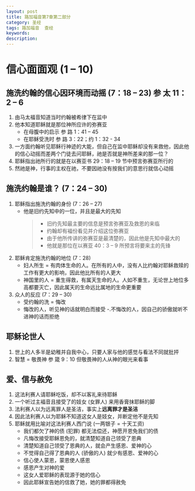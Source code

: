 ```yaml
---
layout: post
title: 路加福音第7章第二部分
category: 圣经
tags: 路加福音  查经
keywords: 
description: 
---
```

# 信心面面观 (1 – 10)
## 施洗约翰的信心因环境而动摇 (7：18 – 23) 参 太 11：2 – 6 
1. 由马太福音知道当时约翰被希律下在监中
2. 他本知道耶稣就是那位神所应许的弥赛亚     
    - 在母腹中的启示 参 路 1：41 – 45    
    - 在耶稣受洗时 参 路 3：22；约 1：32 - 34    
3. 一方面约翰听见耶稣行神迹的大能，但自己在监中耶稣却没有来救他，因此他的信心动摇而差两个门徒去问耶稣，祂是否就是神所差来的那一位？    
4. 耶稣指出祂所行的就是在以赛亚书 29：18 – 19 节中预言弥赛亚所行的    
5. 然祂是神，行事的主权在祂，不要因祂没有按我们的意思行就信心动摇       

## 施洗约翰是谁？ (7：24 – 30)     
1. 耶稣指出施洗约翰的身份 (7：26 – 27)      
    - 他是旧约先知中的一位，并且是最大的先知     
         >    * 旧约先知最主要的信息是预言弥赛亚及救恩的来临
         >    * 约翰却有褔份看见并介绍这位弥赛亚
         >    * 由于他所传讲的弥赛亚是最清楚的，因此他是先知中最大的
         >    * 他就是那位在以赛亚 40：3 – 9 所预言将要来主的先锋  
2. 耶稣肯定施洗约翰的地位 (7：28)     
    - 妇人所生 = 有肉体生命的人。在所有的人中，没有人比约翰对耶稣救赎的工作有更大的影响，因此他比所有的人更大 
    - 神国里的人 = 重生得救，有属天生命的人。人如不重生，无论世上地位多高都要灭亡，因此属天的生命远比属地的生命更重要     
3. 众人的反应 (7：29 – 30)
    - 受约翰的洗 = 悔改
    - 悔改的人，听见神的话就明白而接受
    -.不悔改的人，因自己的骄傲就听不进神的话而拒绝

## 耶稣论世人  
1. 世上的人多半是幼稚并自我中心，只要人家与他的感觉与看法不同就批抨    
2. 智慧 = 敬畏神 参 箴 9：10 但敬畏神的人从神的眼光来看事

## 爱、信与赦免     
1. 这法利赛人请耶稣吃饭，却不以客礼来待耶稣
2. 一个听过主褔音且接受了的妓女 (女罪人) 来用香膏抹耶稣的脚       
3. 法利赛人以为远离罪人是圣洁，事实上**远离罪才是圣洁**    
4. 因此法利赛人以为耶稣不知道这女人是妓女，并断定他不是先知     
5. 耶稣就用比喻对这法利赛人西门说 (一两银子 = 十天工资)    
    - 我们都欠了神的债 (犯罪) 都无法偿还，神愿开恩免我们的债
    - 凡悔改接受耶稣恩免的，就清楚知道自己领受了恩典
    - 清楚知道自己领受了恩典的人，就会产生感恩、爱神的心
    - 不觉得自己得了恩典的人 (骄傲的人) 就少有感恩、爱神的心
    - 信心使人蒙恩，蒙恩使人感恩
    - 感恩产生对神的爱
    - 这女人爱耶稣的表现源于她的信心
    - 因此耶稣宣告她的信救了她，她的罪都得赦免




